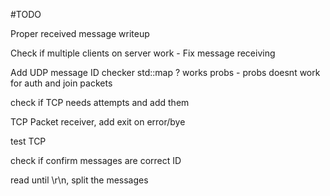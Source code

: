 #TODO

Proper received message writeup

Check if multiple clients on server work - Fix message receiving 

Add UDP message ID checker std::map ? works probs - probs doesnt work for auth and join packets

check if TCP needs attempts and add them

TCP Packet receiver, add exit on error/bye

test TCP

check if confirm messages are correct ID

read until \r\n, split the messages
